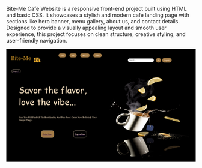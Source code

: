 Bite-Me Cafe Website is a responsive front-end project built using HTML and basic CSS. It showcases a stylish and modern cafe landing page with sections like hero banner, menu gallery, about us, and contact details. Designed to provide a visually appealing layout and smooth user experience, this project focuses on clean structure, creative styling, and user-friendly navigation.

![image alt](https://github.com/VelpulaUsha/Bite-Me-cafe-Website/blob/fecc953a122880cab4ddf300b5a78b52d99e339b/home-page%20screenshot.png?raw=true)
